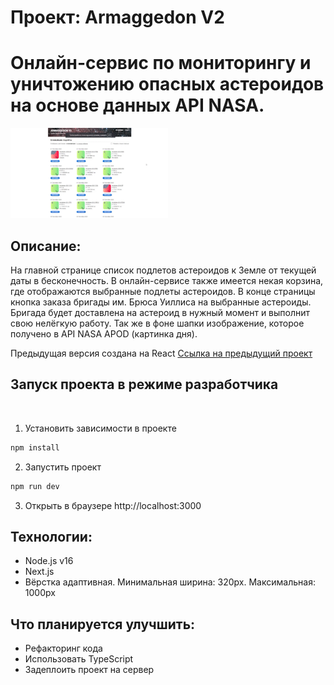 # Проект: Armaggedon V2

# Онлайн-сервис по мониторингу и уничтожению опасных астероидов на основе данных API NASA.

<img src="https://github.com/SergeyKazarinov/armaggedon-next-js/blob/main/public/Armaggedon.gif" width="50%">

## Описание:

На главной странице список подлетов астероидов к Земле от текущей даты в бесконечность. В онлайн-сервисе также имеется некая корзина, где отображаются выбранные подлеты астероидов. В конце страницы кнопка заказа бригады им. Брюса Уиллиса на выбранные астероиды. Бригада будет доставлена на астероид в нужный момент и выполнит свою нелёгкую работу. Так же в фоне шапки изображение, которое получено в API NASA APOD (картинка дня).

Предыдущая версия создана на React [Ссылка на предыдущий проект](https://github.com/SergeyKazarinov/armaggedon)

## Запуск проекта в режиме разработчика
<br />

1. Установить зависимости в проекте
``` bash
npm install
```

2. Запустить проект
``` bash
npm run dev
```

3. Открыть в браузере http://localhost:3000

## Технологии:

- Node.js v16
- Next.js
- Вёрстка адаптивная. Минимальная ширина: 320px. Максимальная: 1000px

## Что планируется улучшить:

- Рефакторинг кода
- Использовать TypeScript
- Задеплоить проект на сервер


